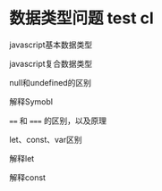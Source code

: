 # 数据类型问题 test cl

javascript基本数据类型

javascript复合数据类型

null和undefined的区别

解释Symobl

`==` 和 `===` 的区别，以及原理

let、const、var区别

解释let

解释const

